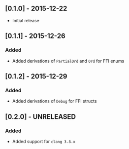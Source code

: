 ## [0.1.0] - 2015-12-22
- Initial release

## [0.1.1] - 2015-12-26

### Added
- Added derivations of `PartialOrd` and `Ord` for FFI enums

## [0.1.2] - 2015-12-29

### Added
- Added derivations of `Debug` for FFI structs

## [0.2.0] - UNRELEASED

### Added
- Added support for `clang 3.8.x`
